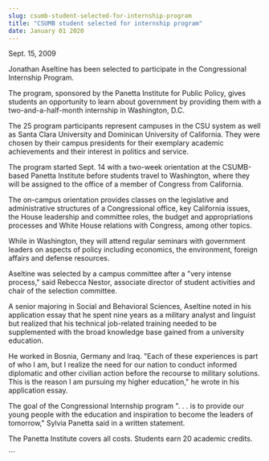 ```yaml
---
slug: csumb-student-selected-for-internship-program
title: "CSUMB student selected for internship program"
date: January 01 2020
---
```


 
<p>Sept. 15, 2009</p>
<p>
  Jonathan Aseltine has been selected to participate in the Congressional
  Internship Program.
</p>
<p>
  The program, sponsored by the Panetta Institute for Public Policy, gives
  students an opportunity to learn about government by providing them with a
  two-and-a-half-month internship in Washington, D.C.
</p>
<p>
  The 25 program participants represent campuses in the CSU system as well as
  Santa Clara University and Dominican University of California. They were
  chosen by their campus presidents for their exemplary academic achievements
  and their interest in politics and service.
</p>
<p>
  The program started Sept. 14 with a two-week orientation at the CSUMB-based
  Panetta Institute before students travel to Washington, where they will be
  assigned to the office of a member of Congress from California.
</p>
<p>
  The on-campus orientation provides classes on the legislative and
  administrative structures of a Congressional office, key California issues,
  the House leadership and committee roles, the budget and appropriations
  processes and White House relations with Congress, among other topics.
</p>
<p>
  While in Washington, they will attend regular seminars with government leaders
  on aspects of policy including economics, the environment, foreign affairs and
  defense resources.
</p>
<p>
  Aseltine was selected by a campus committee after a "very intense process,"
  said Rebecca Nestor, associate director of student activities and chair of the
  selection committee.
</p>
<p>
  A senior majoring in Social and Behavioral Sciences, Aseltine noted in his
  application essay that he spent nine years as a military analyst and linguist
  but realized that his technical job-related training needed to be supplemented
  with the broad knowledge base gained from a university education.
</p>
<p>
  He worked in Bosnia, Germany and Iraq. "Each of these experiences is part of
  who I am, but I realize the need for our nation to conduct informed diplomatic
  and other civilian action before the recourse to military solutions. This is
  the reason I am pursuing my higher education," he wrote in his application
  essay.
</p>
<p>
  The goal of the Congressional Internship program ". . . is to provide our
  young people with the education and inspiration to become the leaders of
  tomorrow," Sylvia Panetta said in a written statement.
</p>
<p>
  The Panetta Institute covers all costs. Students earn 20 academic credits.
</p>
<p></p>
```
